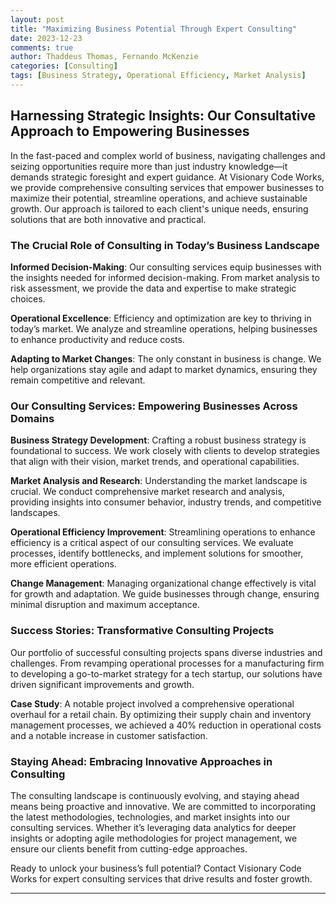 ```yaml
---
layout: post
title: "Maximizing Business Potential Through Expert Consulting"
date: 2023-12-23
comments: true
author: Thaddeus Thomas, Fernando McKenzie
categories: [Consulting]
tags: [Business Strategy, Operational Efficiency, Market Analysis]
---
```


## Harnessing Strategic Insights: Our Consultative Approach to Empowering Businesses

In the fast-paced and complex world of business, navigating challenges and seizing opportunities require more than just industry knowledge—it demands strategic foresight and expert guidance. At Visionary Code Works, we provide comprehensive consulting services that empower businesses to maximize their potential, streamline operations, and achieve sustainable growth. Our approach is tailored to each client's unique needs, ensuring solutions that are both innovative and practical.

### The Crucial Role of Consulting in Today’s Business Landscape

**Informed Decision-Making**: Our consulting services equip businesses with the insights needed for informed decision-making. From market analysis to risk assessment, we provide the data and expertise to make strategic choices.

**Operational Excellence**: Efficiency and optimization are key to thriving in today’s market. We analyze and streamline operations, helping businesses to enhance productivity and reduce costs.

**Adapting to Market Changes**: The only constant in business is change. We help organizations stay agile and adapt to market dynamics, ensuring they remain competitive and relevant.

### Our Consulting Services: Empowering Businesses Across Domains

**Business Strategy Development**: Crafting a robust business strategy is foundational to success. We work closely with clients to develop strategies that align with their vision, market trends, and operational capabilities.

**Market Analysis and Research**: Understanding the market landscape is crucial. We conduct comprehensive market research and analysis, providing insights into consumer behavior, industry trends, and competitive landscapes.

**Operational Efficiency Improvement**: Streamlining operations to enhance efficiency is a critical aspect of our consulting services. We evaluate processes, identify bottlenecks, and implement solutions for smoother, more efficient operations.

**Change Management**: Managing organizational change effectively is vital for growth and adaptation. We guide businesses through change, ensuring minimal disruption and maximum acceptance.

### Success Stories: Transformative Consulting Projects

Our portfolio of successful consulting projects spans diverse industries and challenges. From revamping operational processes for a manufacturing firm to developing a go-to-market strategy for a tech startup, our solutions have driven significant improvements and growth.

**Case Study**: A notable project involved a comprehensive operational overhaul for a retail chain. By optimizing their supply chain and inventory management processes, we achieved a 40% reduction in operational costs and a notable increase in customer satisfaction.

### Staying Ahead: Embracing Innovative Approaches in Consulting

The consulting landscape is continuously evolving, and staying ahead means being proactive and innovative. We are committed to incorporating the latest methodologies, technologies, and market insights into our consulting services. Whether it’s leveraging data analytics for deeper insights or adopting agile methodologies for project management, we ensure our clients benefit from cutting-edge approaches.

Ready to unlock your business’s full potential? Contact Visionary Code Works for expert consulting services that drive results and foster growth.

---

<!-- This draft is tailored to highlight the consulting services of Visionary Code Works, with a focus on strategy, operational efficiency, and market adaptation. Feel free to expand with more specific case studies or details to personalize the narrative further. -->